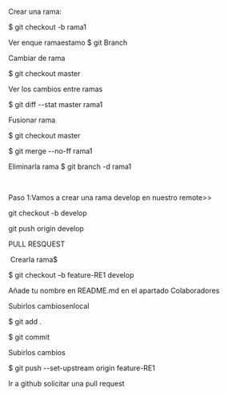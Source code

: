 Crear una rama:​

$ git checkout -b rama1​

Ver enque ramaestamo​
$ git Branch​

Cambiar de rama​

$ git checkout master​

Ver los cambios entre ramas​

$ git diff --stat master rama1​

Fusionar rama​

$ git checkout master​

$ git merge --no-ff rama1​

Eliminarla rama​
$ git branch -d rama1​

​

Paso 1:Vamos a crear una rama develop en nuestro remote>>​

 git checkout -b develop​

 git push origin develop

PULL RESQUEST

​
Crearla rama$ ​

$ git checkout –b feature-RE1 develop​
​

Añade tu nombre en README.md en el apartado Colaboradores​

Subirlos cambiosenlocal​

$ git add .​

$ git commit ​
​

Subirlos cambios​

$ git push --set-upstream origin feature-RE1​
​

Ir a github solicitar una pull request